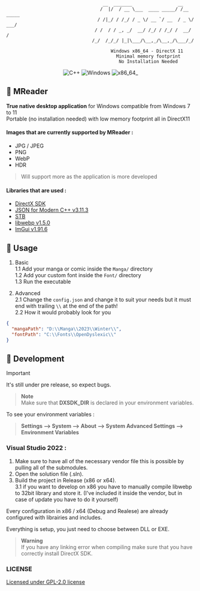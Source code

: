 ```
                                    __  _______                 __         
                                   /  |/  / __ \___  ____ _____/ /__  _____
                                  / /|_/ / /_/ / _ \/ __ `/ __  / _ \/ ___/
                                 / /  / / _, _/  __/ /_/ / /_/ /  __/ /    
                                /_/  /_/_/ |_|\___/\__,_/\__,_/\___/_/     

                                       Windows x86_64 - DirectX 11
                                         Minimal memory footprint
                                          No Installation Needed
```

<p align="center">
    <img src="https://img.shields.io/badge/language-c%2B%2B-%23f34b7d.svg?style=for-the-badge&logo=cplusplus" alt="C++">
    <img src="https://img.shields.io/badge/platform-Windows-0078d7.svg?style=for-the-badge&logo=wine" alt="Windows">
    <img src="https://img.shields.io/badge/arch-x86_64_-green.svg?style=for-the-badge" alt="x86_64_">
</p>

## :open_book: MReader
**True native desktop application** for Windows compatible from Windows 7 to 11  
Portable (no installation needed) with low memory footprint all in DirectX11

#### Images that are currently supported by MReader :
- JPG / JPEG 
- PNG
- WebP
- HDR

> Will support more as the application is more developed

#### Libraries that are used :

- [DirectX SDK](https://www.microsoft.com/en-us/download/details.aspx?id=6812)  
- [JSON for Modern C++ v3.11.3](https://github.com/nlohmann/json.git)  
- [STB](https://github.com/nothings/stb)  
- [libwebp v1.5.0](https://developers.google.com/speed/webp/download)  
- [ImGui v1.91.6](https://github.com/ocornut/imgui)

## :rocket: Usage
1. Basic  
1.1 Add your manga or comic inside the ``Manga/`` directory  
1.2 Add your custom font inside the ``Font/`` directory  
1.3 Run the executable

2. Advanced  
2.1  Change the ``config.json`` and change it to suit your needs but it must end with trailing ``\\`` at the end of the path!  
2.2  How it would probably look for you
```json
{
  "mangaPath": "D:\\Manga\\2023\\Winter\\",
  "fontPath": "C:\\Fonts\\OpenDyslexic\\"
}
```
## 🧪 Development

> [!IMPORTANT]  
> It's still under pre release, so expect bugs.

> **Note** <br>
> Make sure that **DXSDK_DIR** is declared in your environment variables.

To see your environment variables :

> **Settings --> System --> About --> System Advanced Settings --> Environment Variables**

### Visual Studio 2022 :

1. Make sure to have all of the necessary vendor file this is possible by pulling all of the submodules. 
2. Open the solution file (.sln).
3. Build the project in Release (x86 or x64).    
3.1 if you want to develop on x86 you have to manually compile libwebp to 32bit library and store it. (I've included it inside the vendor, but in case of update you have to do it yourself)

Every configuration in x86 / x64 (Debug and Realese) are already configured with librairies and includes.

Everything is setup, you just need to choose between DLL or EXE.

> **Warning** <br>
> If you have any linking error when compiling make sure that you have correctly install DirectX SDK.

### LICENSE
[Licensed under GPL-2.0 license]('./LICENSE.txt')
